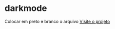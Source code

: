 # darkmode
Colocar em preto e branco o arquivo
[Visite o projeto](https://matheusdonizetiferreira.github.io/darkmode/)
